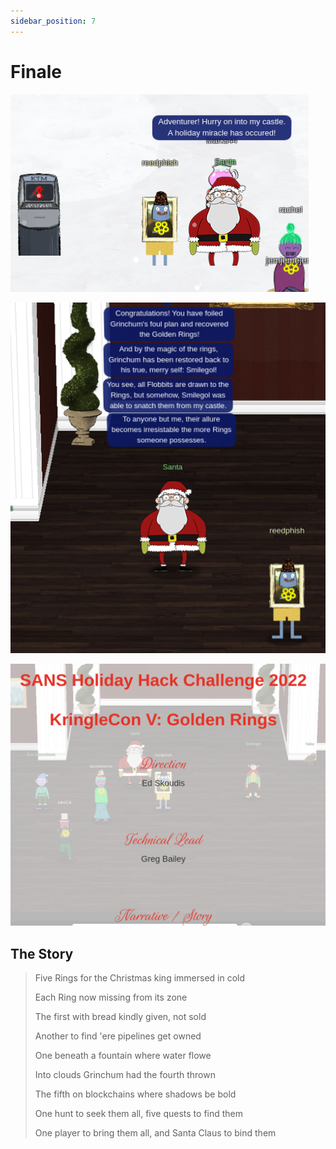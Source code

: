 ```yaml
---
sidebar_position: 7
---
```


# Finale

![Last talk to santa](/img/finale/last-talk-to-santa.png)

![Last talk to santa](/img/finale/final-talk-to-santa.png)

![Endcredits](/img/finale/endcredits.png)

## The Story

> Five Rings for the Christmas king immersed in cold
>
> Each Ring now missing from its zone
>
> The first with bread kindly given, not sold
>
> Another to find 'ere pipelines get owned
>
> One beneath a fountain where water flowe
>
> Into clouds Grinchum had the fourth thrown
>
> The fifth on blockchains where shadows be bold
>
> One hunt to seek them all, five quests to find them
>
> One player to bring them all, and Santa Claus to bind them